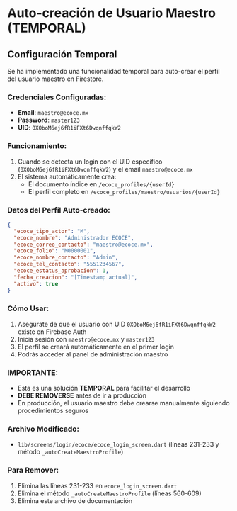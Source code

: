 # Auto-creación de Usuario Maestro (TEMPORAL)

## Configuración Temporal

Se ha implementado una funcionalidad temporal para auto-crear el perfil del usuario maestro en Firestore.

### Credenciales Configuradas:
- **Email**: `maestro@ecoce.mx`
- **Password**: `master123`
- **UID**: `0XOboM6ej6fR1iFXt6DwqnffqkW2`

### Funcionamiento:

1. Cuando se detecta un login con el UID específico (`0XOboM6ej6fR1iFXt6DwqnffqkW2`) y el email `maestro@ecoce.mx`
2. El sistema automáticamente crea:
   - El documento índice en `/ecoce_profiles/{userId}`
   - El perfil completo en `/ecoce_profiles/maestro/usuarios/{userId}`

### Datos del Perfil Auto-creado:

```json
{
  "ecoce_tipo_actor": "M",
  "ecoce_nombre": "Administrador ECOCE",
  "ecoce_correo_contacto": "maestro@ecoce.mx",
  "ecoce_folio": "M0000001",
  "ecoce_nombre_contacto": "Admin",
  "ecoce_tel_contacto": "5551234567",
  "ecoce_estatus_aprobacion": 1,
  "fecha_creacion": "[Timestamp actual]",
  "activo": true
}
```

### Cómo Usar:

1. Asegúrate de que el usuario con UID `0XOboM6ej6fR1iFXt6DwqnffqkW2` existe en Firebase Auth
2. Inicia sesión con `maestro@ecoce.mx` y `master123`
3. El perfil se creará automáticamente en el primer login
4. Podrás acceder al panel de administración maestro

### IMPORTANTE:

- Esta es una solución **TEMPORAL** para facilitar el desarrollo
- **DEBE REMOVERSE** antes de ir a producción
- En producción, el usuario maestro debe crearse manualmente siguiendo procedimientos seguros

### Archivo Modificado:
- `lib/screens/login/ecoce/ecoce_login_screen.dart` (líneas 231-233 y método `_autoCreateMaestroProfile`)

### Para Remover:
1. Elimina las líneas 231-233 en `ecoce_login_screen.dart`
2. Elimina el método `_autoCreateMaestroProfile` (líneas 560-609)
3. Elimina este archivo de documentación